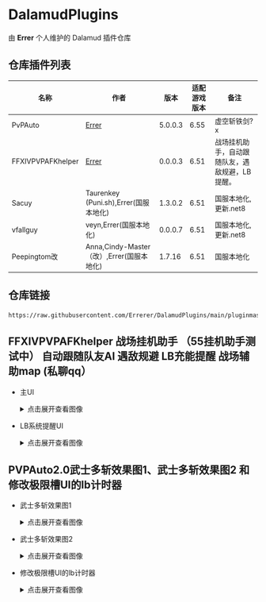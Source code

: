 # DalamudPlugins
由 **Errer** 个人维护的 Dalamud 插件仓库

## 仓库插件列表
| 名称      | 作者      | 版本 | 适配游戏版本 | 备注 |
|----------|----------|----------|----------|----------|
| PvPAuto | [Errer](https://github.com/Errerer)  | 5.0.0.3 | 6.55 | 虚空斩铁剑? x |
| FFXIVPVPAFKhelper| [Errer](https://github.com/Errerer)  | 0.0.0.3 | 6.51 | 战场挂机助手，自动跟随队友，遇敌规避，LB提醒。 |
| Sacuy   | Taurenkey (Puni.sh),Errer(国服本地化)  | 1.3.0.2 | 6.51 | 国服本地化,更新.net8 |
| vfallguy   | veyn,Errer(国服本地化)  |0.0.0.7 | 6.51 | 国服本地化,更新.net8 |
| Peepingtom改   | Anna,Cindy-Master（改）,Errer(国服本地化)  |1.7.16 | 6.51 | 国服本地化 |

## 仓库链接
```
https://raw.githubusercontent.com/Errerer/DalamudPlugins/main/pluginmaster.json
```
## FFXIVPVPAFKhelper  战场挂机助手 （55挂机助手测试中） 自动跟随队友AI 遇敌规避 LB充能提醒  战场辅助map (私聊qq）

- 主UI
  <details>
    <summary>点击展开查看图像</summary>
    <div align="center">
      <img src="https://github.com/Errerer/DalamudPlugins/blob/main/PVPHELP1.png" width="500">
    </div>
  </details>

- LB系统提醒UI
  <details>
    <summary>点击展开查看图像</summary>
    <div align="center">
      <img src="https://github.com/Errerer/DalamudPlugins/blob/main/pvphelp2.png" width="500">
    </div>
  </details>

## PVPAuto2.0武士多斩效果图1、武士多斩效果图2 和 修改极限槽UI的lb计时器
  
- 武士多斩效果图1
  <details>
    <summary>点击展开查看图像</summary>
    <div align="center">
      <img src="https://github.com/Errerer/DalamudPlugins/blob/main/testgit.gif" width="500">
    </div>
  </details>

- 武士多斩效果图2
  <details>
    <summary>点击展开查看图像</summary>
    <div align="center">
      <img src="https://github.com/Errerer/DalamudPlugins/blob/main/testgit2.gif" width="500">
    </div>
  </details>

- 修改极限槽UI的lb计时器
  <details>
    <summary>点击展开查看图像</summary>
    <div align="center">
      <img src="https://github.com/Errerer/DalamudPlugins/blob/main/LB1.png" width="500">
      <img src="https://github.com/Errerer/DalamudPlugins/blob/main/LB2.png" width="500">
    </div>
  </details>



